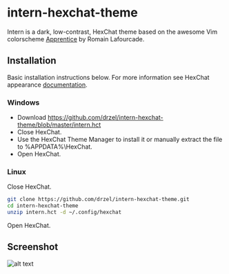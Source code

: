 # intern-hexchat-theme
Intern is a dark, low-contrast, HexChat theme based on the awesome Vim colorscheme [Apprentice](https://github.com/romainl/Apprentice) by Romain Lafourcade.

## Installation
Basic installation instructions below. For more information see HexChat appearance [documentation](https://hexchat.readthedocs.org/en/latest/appearance.html).

### Windows
+ Download https://github.com/drzel/intern-hexchat-theme/blob/master/intern.hct
+ Close HexChat.
+ Use the HexChat Theme Manager to install it or manually extract the file to %APPDATA%\HexChat.
+ Open HexChat.

### Linux
Close HexChat.
``` bash
git clone https://github.com/drzel/intern-hexchat-theme.git
cd intern-hexchat-theme
unzip intern.hct -d ~/.config/hexchat
```
Open HexChat. 

## Screenshot
![alt text](http://i.imgur.com/NaAJ9G4.png "Screenshot")
